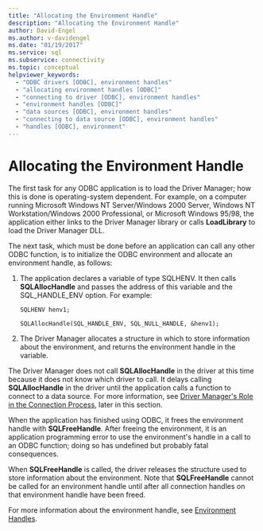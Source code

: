 ```yaml
---
title: "Allocating the Environment Handle"
description: "Allocating the Environment Handle"
author: David-Engel
ms.author: v-davidengel
ms.date: "01/19/2017"
ms.service: sql
ms.subservice: connectivity
ms.topic: conceptual
helpviewer_keywords:
  - "ODBC drivers [ODBC], environment handles"
  - "allocating environment handles [ODBC]"
  - "connecting to driver [ODBC], environment handles"
  - "environment handles [ODBC]"
  - "data sources [ODBC], environment handles"
  - "connecting to data source [ODBC], environment handles"
  - "handles [ODBC], environment"
---
```

# Allocating the Environment Handle
The first task for any ODBC application is to load the Driver Manager; how this is done is operating-system dependent. For example, on a computer running Microsoft Windows NT Server/Windows 2000 Server, Windows NT Workstation/Windows 2000 Professional, or Microsoft Windows 95/98, the application either links to the Driver Manager library or calls **LoadLibrary** to load the Driver Manager DLL.  
  
 The next task, which must be done before an application can call any other ODBC function, is to initialize the ODBC environment and allocate an environment handle, as follows:  
  
1.  The application declares a variable of type SQLHENV. It then calls **SQLAllocHandle** and passes the address of this variable and the SQL_HANDLE_ENV option. For example:  
  
    ```  
    SQLHENV henv1;  
  
    SQLAllocHandle(SQL_HANDLE_ENV, SQL_NULL_HANDLE, &henv1);  
    ```  
  
2.  The Driver Manager allocates a structure in which to store information about the environment, and returns the environment handle in the variable.  
  
 The Driver Manager does not call **SQLAllocHandle** in the driver at this time because it does not know which driver to call. It delays calling **SQLAllocHandle** in the driver until the application calls a function to connect to a data source. For more information, see [Driver Manager's Role in the Connection Process](../../../odbc/reference/develop-app/driver-manager-s-role-in-the-connection-process.md), later in this section.  
  
 When the application has finished using ODBC, it frees the environment handle with **SQLFreeHandle**. After freeing the environment, it is an application programming error to use the environment's handle in a call to an ODBC function; doing so has undefined but probably fatal consequences.  
  
 When **SQLFreeHandle** is called, the driver releases the structure used to store information about the environment. Note that **SQLFreeHandle** cannot be called for an environment handle until after all connection handles on that environment handle have been freed.  
  
 For more information about the environment handle, see [Environment Handles](../../../odbc/reference/develop-app/environment-handles.md).

